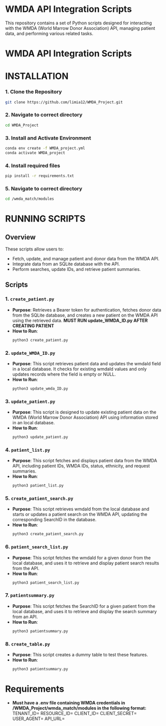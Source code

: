 # WMDA API Integration Scripts

This repository contains a set of Python scripts designed for interacting with the WMDA (World Marrow Donor Association) API, managing patient data, and performing various related tasks.

# WMDA API Integration Scripts

# **INSTALLATION**

### 1. Clone the Repository
```bash
git clone https://github.com/limia12/WMDA_Project.git
```
### 2. Navigate to correct directory
```bash
cd WMDA_Project
```
### 3. Install and Activate Environment
```bash
conda env create -f WMDA_project.yml
conda activate WMDA_project
```
### 4. Install required files
```bash
pip install -r requirements.txt
```
### 5. Navigate to correct directory
```bash
cd /wmda_match/modules
```
# **RUNNING SCRIPTS**

## Overview

These scripts allow users to:
- Fetch, update, and manage patient and donor data from the WMDA API.
- Integrate data from an SQLite database with the API.
- Perform searches, update IDs, and retrieve patient summaries.

## Scripts

### 1. `create_patient.py`
- **Purpose**: Retrieves a Bearer token for authentication, fetches donor data from the SQLite database, and creates a new patient on the WMDA API using the retrieved data. **MUST RUN update_WMDA_ID.py AFTER CREATING PATIENT**
- **How to Run**:
  ```bash
  python3 create_patient.py

### 2. `update_WMDA_ID.py`
- **Purpose**: This script retrieves patient data and updates the wmdaId field in a local database. It checks for existing wmdaId values and only updates records where the field is empty or NULL.
- **How to Run**:
  ```bash
  python3 update_wmda_ID.py

### 3. `update_patient.py`
- **Purpose**: This script is designed to update existing patient data on the WMDA (World Marrow Donor Association) API using information stored in an local database. 
- **How to Run**:
  ```bash
  python3 update_patient.py

### 4. `patient_list.py`
- **Purpose**: This script fetches and displays patient data from the WMDA API, including patient IDs, WMDA IDs, status, ethnicity, and request summaries.
- **How to Run**:
  ```bash
  python3 patient_list.py

### 5. `create_patient_search.py`
- **Purpose**: This script retrieves wmdaId from the local database and starts or updates a patient search on the WMDA API, updating the corresponding SearchID in the database.
- **How to Run**:
  ```bash
  python3 create_patient_search.py

### 6. `patient_search_list.py`
- **Purpose**: This script fetches the wmdaId for a given donor from the local database, and uses it to retrieve and display patient search results from the API.
- **How to Run**:
  ```bash
  python3 patient_search_list.py

### 7. `patientsummary.py`
- **Purpose**: This script fetches the SearchID for a given patient from the local database, and uses it to retrieve and display the search summary from an API.
- **How to Run**:
  ```bash
  python3 patientsummary.py

### 8. `create_table.py`
- **Purpose**: This script creates a dummy table to test these features. 
- **How to Run**:
  ```bash
  python3 patientsummary.py

# Requirements
- **Must have a .env file containing WMDA credentials in /WMDA_Project/wmda_match/modules in the following format:**
TENANT_ID=
RESOURCE_ID=
CLIENT_ID=
CLIENT_SECRET=
USER_AGENT=
API_URL=
